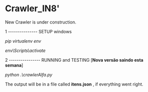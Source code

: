 # Crawler_IN8'

New Crawler is under construction.

1 --------------- SETUP windows

*pip virtualenv env*

*env\Scripts\activate*

2 ---------------- RUNNING and TESTING [**Nova versão saindo esta semana**]

*python .\crawlerAlfa.py*
 
The output will be in a file called **itens.json** , if everything went right.
